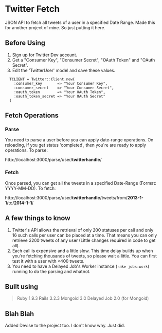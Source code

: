 Twitter Fetch
=============

JSON API to fetch all tweets of a user in a specified Date Range. Made this for another project of mine. So just putting it here.


Before Using
------------
1. Sign up for Twitter Dev account.
2. Get a "Consumer Key", "Consumer Secret", "OAuth Token" and "OAuth Secret".
3. Edit the 'TwitterUser' model and save these values.


```
  TCLIENT = Twitter::Client.new(
    :consumer_key       => "Your Consumer Key",
    :consumer_secret    => "Your Consumer Secret",
    :oauth_token        => "Your OAuth Token",
    :oauth_token_secret => "Your OAuth Secret"
  )
```

Fetch Operations
----------------

### Parse

You need to parse a user before you can apply date-range operations. On reloading, if you get status 'completed', then you're are ready to apply operations. To parse:

http://localhost:3000/parse/user/**twitterhandle**/

### Fetch

Once parsed, you can get all the tweets in a specified Date-Range (Format: YYYY-MM-DD). To fetch:

http://localhost:3000/parse/user/**twitterhandle**/tweets/from/**2013-1-1**/to/**2014-1-1**/


A few things to know
--------------------

1. Twitter's API allows the retrieval of only 200 statuses per call and only 16 such calls per user can be placed at a time. That means you can only retrieve 3200 tweets of any user (Little changes required in code to get all).
2. Each call is expensive and a little slow. This time delay builds up when you're fetching thousands of tweets, so please wait a little. You can first test it with a user with <400 tweets.
3. You need to have a Delayed Job's Worker instance (`rake jobs:work`) running to do the parsing and whatnot.


Built using
-----------

> Ruby 1.9.3
> Rails 3.2.3
> Mongoid 3.0
> Delayed Job 2.0 (for Mongoid)


Blah Blah
----------

Added Devise to the project too. I don't know why. Just did.